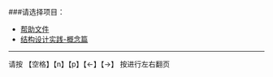 
<!-- .slide: data-background="#8070f0" -->
###请选择项目：

- <a href='./?ppt=ppt-help'>帮助文件</a>
- <a href='./?ppt=jg-concept-01'>结构设计实践-概念篇</a>

 * * * * * *
请按 【空格】【n】【p】【←】【→】 按进行左右翻页
